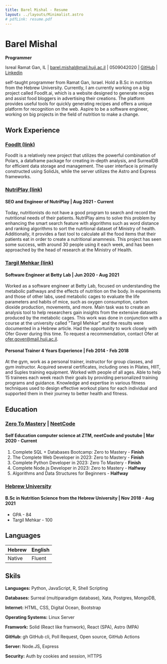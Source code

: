 ```yaml
---
title: Barel Mishal - Resume
layout: ../layouts/Minimalist.astro
# pdfLink: resume.pdf
---
```


# Barel Mishal
<!-- github, linkdin, phone,  -->

**Programmer**

Isreal Ramat Gan, IL | barel.mishal@mail.huji.ac.il | 0509042020 | [GitHub](<https://github.com/barel-mishal>) | [Linkedin](<https://www.linkedin.com/in/barel-mishal/>) 

self-taught programmer from Ramat Gan, Israel. Hold a B.Sc in nutrition from the Hebrew University. Currently, I am currently working on a big project called FoodIt.ai, which is a website designed to generate recipes and assist food bloggers in advertising their creations. The platform provides useful tools for quickly generating recipes and offers a unique platform for recognition on the web. Aspire to be a software engineer, working on big projects in the field of nutrition to make a change.

## Work Experience
 
### [FoodIt (link)](<>)

FoodIt is a relatively new project that utilizes the powerful combination of Polars, a dataframe package for creating in-depth analysis, and SurrealDB for efficient data storage and management. The user interface is primarily constructed using SolidJs, while the server utilizes the Astro and Express frameworks.

### [NutriPlay (link)](<https://nutriplay.io>)

#### SEO and Engineer of NutriPlay | Aug 2021 - Current

Today, nutritionists do not have a good program to search and record the nutritional needs of their patients. NutriPlay aims to solve this problem by enhancing the smart search feature with algorithms such as word distance and ranking algorithms to sort the nutrtional dataset of Ministry of health. Additionally, it provides a fast tool to calculate all the food items that their patients eat in order to create a nutritional anamnesis. This project has seen some success, with around 30 people using it each week, and has been approached by the head of research at the Ministry of Health.

### [Targil Mehkar (link)](<https://docs.google.com/document/d/1riWszdZaGeG8sQb_88hFiMAbSOKesnofOflr3RHObHo/edit?usp=sharing>)

#### Software Engineer at Betty Lab | Jun 2020 - Aug 2021

Worked as a software engineer at Betty Lab, focused on understanding the metabolic pathways and the effects of nutrition on the body. In experiments and those of other labs, used metabolic cages to evaluate the life parameters and habits of mice, such as oxygen consumption, carbon dioxide production, movements, and more. Main task was to create an analysis tool to help researchers gain insights from the extensive datasets produced by the metabolic cages. This work was done in conjunction with a course at the university called "Targil Mehkar" and the results were documented in a Hebrew article. Had the opportunity to work closely with Ofer Gover during this time. To request a recommendation, contact Ofer at ofer.gover@mail.huji.ac.il.

#### Personal Trainer 4 Years Experience | Feb 2014 - Feb 2018

At the gym, work as a personal trainer, instructor for group classes, and gym instructor. Acquired several certificates, including ones in Pilates, HIIT, and Suples training equipment. Worked with people of all ages. Able to help 15 trainees each week reach their goals by providing personalized training programs and guidance. Knowledge and expertise in various fitness techniques used to design effective workout plans for each individual and supported them in their journey to better health and fitness.

## Education

### [Zero To Mastery](<https://zerotomastery.io/>) | [NeetCode](<https://neetcode.io/>) 

#### Self Education computer science at ZTM, neetCode and youtube | Mar 2020 - Current 
1. Complete SQL + Databases Bootcamp: Zero to Mastery - **Finish**
2. The Complete Web Developer in 2023: Zero to Mastery - **Finish**
3. Complete Python Developer in 2023: Zero To Mastery - **Finish**
4. Complete Node.js Developer in 2023: Zero to Mastery - **Halfway**
5. Algorithms and Data Structures for Beginners - **Halfway**


### [Hebrew University](<https://new.huji.ac.il/>) 

#### B.Sc in Nutrition Science from the Hebrew University | Nov 2018 - Aug 2021

* GPA - 84
* Targil Mehkar - 100

## Languages

| Hebrew | English |
| -------| ------- |
| Native | Fluent  |

## Skils
**Languages:** Python, JavaScript, R, Shell Scripting

**Databases:** Surreal (multiparadigm database), Xata, Postgres, MongoDB, 

**Internet:** HTML, CSS, Digital Ocean, Bootstrap

**Operating Systems:** Linux Server

**Framwork:** Solid (React like framwork), React (SPA), Astro (MPA)

**GitHub:** gh GitHub cli, Poll Request, Open source, GitHub Actions

**Server:** Node.JS, Express

**Security:** Auth by cookies and session, HTTPS


<!-- ## Soft skils  -->

